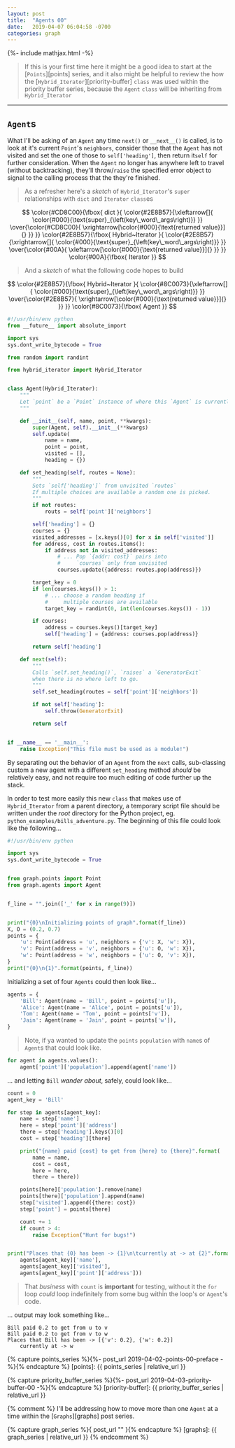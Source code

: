 ```yaml
---
layout: post
title:  "Agents 00"
date:   2019-04-07 06:04:58 -0700
categories: graph
---
```

{%- include mathjax.html -%}


> If this is your first time here it might be a good idea to start at the [`Points`][points] series, and it also might be helpful to review the how the [`Hybrid_Iterator`][priority-buffer] `class` was used within the priority buffer series, because the `Agent` `class` will be inheriting from `Hybrid_Iterator`

___


## `Agent`s


What I'll be asking of an `Agent` any time `next()` or `__next__()` is called, is to look at it's current `Point`'s `neighbors`, consider those that the `Agent` has not visited and set the one of those to `self['heading']`, then return it`self` for further consideration. When the `Agent` no longer has anywhere left to travel (without backtracking), they'll throw/`raise` the specified error object to signal to the calling process that the they're finished.


> As a refresher here's a _sketch_ of `Hybrid_Iterator`'s `super` relationships with `dict` and `Iterator` `class`es


$$
\color{#CD8C00}{\fbox{ dict }{
  \color{#2E8B57}{\xleftarrow[]{
    \color{#000}{\text{super}_{\left(key\_word\_args\right)}}
  }}
  \over{\color{#CD8C00}{
    \xrightarrow[\color{#000}{\text{returned value}}]{}
  }}
}}
\color{#2E8B57}{\fbox{ Hybrid~Iterator }{
  \color{#2E8B57}{\xrightarrow[]{
    \color{#000}{\text{super}_{\left(key\_word\_args\right)}}
  }}
  \over{\color{#00A}{
    \xleftarrow[\color{#000}{\text{returned value}}]{}
  }}
}}
\color{#00A}{\fbox{ Iterator }}
$$

> And a _sketch_ of what the following code hopes to build

$$
\color{#2E8B57}{\fbox{ Hybrid~Iterator }{
  \color{#8C0073}{\xleftarrow[]{
    \color{#000}{\text{super}_{\left(key\_word\_args\right)}}
  }}
  \over{\color{#2E8B57}{
    \xrightarrow[\color{#000}{\text{returned value}}]{}
  }}
}}
\color{#8C0073}{\fbox{ Agent }}
$$



```python
#!/usr/bin/env python
from __future__ import absolute_import

import sys
sys.dont_write_bytecode = True

from random import randint

from hybrid_iterator import Hybrid_Iterator


class Agent(Hybrid_Iterator):
    """
    Let `point` be a `Point` instance of where this `Agent` is currently
    """

    def __init__(self, name, point, **kwargs):
        super(Agent, self).__init__(**kwargs)
        self.update(
            name = name,
            point = point,
            visited = [],
            heading = {})

    def set_heading(self, routes = None):
        """
        Sets `self['heading']` from unvisited `routes`
        If multiple choices are available a random one is picked.
        """
        if not routes:
            routs = self['point']['neighbors']

        self['heading'] = {}
        courses = {}
        visited_addresses = [x.keys()[0] for x in self['visited']]
        for address, cost in routes.items():
            if address not in visited_addresses:
                # ... Pop `{addr: cost}` pairs into
                #     `courses` only from unvisited
                courses.update({address: routes.pop(address)})

        target_key = 0
        if len(courses.keys()) > 1:
            # ... choose a random heading if
            #     multiple courses are available
            target_key = randint(0, int(len(courses.keys()) - 1))

        if courses:
            address = courses.keys()[target_key]
            self['heading'] = {address: courses.pop(address)}

        return self['heading']

    def next(self):
        """
        Calls `self.set_heading()`, `raises` a `GeneratorExit`
        when there is no where left to go.
        """
        self.set_heading(routes = self['point']['neighbors'])

        if not self['heading']:
            self.throw(GeneratorExit)

        return self


if __name__ == '__main__':
    raise Exception("This file must be used as a module!")
```


By separating out the behavior of an `Agent` from the `next` calls, sub-classing custom a new agent with a different `set_heading` method _should_ be relatively easy, and not require too much editing of code further up the stack.


In order to test more easily this new `class` that makes use of `Hybrid_Iterator` from a parent directory, a temporary script file should be written under the _root_ directory for the Python project, eg. `python_examples/bills_adventure.py`. The beginning of this file could look like the following...


```python
#!/usr/bin/env python

import sys
sys.dont_write_bytecode = True


from graph.points import Point
from graph.agents import Agent


f_line = "".join(['_' for x in range(9)])


print("{0}\nInitializing points of graph".format(f_line))
X, O = (0.2, 0.7)
points = {
    'u': Point(address = 'u', neighbors = {'v': X, 'w': X}),
    'v': Point(address = 'v', neighbors = {'u': O, 'w': X}),
    'w': Point(address = 'w', neighbors = {'u': O, 'v': X}),
}
print("{0}\n{1}".format(points, f_line))
```

Initializing a set of four `Agents` could then look like...


```python
agents = {
    'Bill': Agent(name = 'Bill', point = points['u']),
    'Alice': Agent(name = 'Alice', point = points['u']),
    'Tom': Agent(name = 'Tom', point = points['v']),
    'Jain': Agent(name = 'Jain', point = points['w']),
}
```


> Note, if ya wanted to update the `points` `population` with `name`s of `Agent`s that could look like.

```python
for agent in agents.values():
    agent['point']['population'].append(agent['name'])
```


... and letting `Bill` _wander about_, safely, could look like...


```python
count = 0
agent_key = 'Bill'

for step in agents[agent_key]:
    name = step['name']
    here = step['point']['address']
    there = step['heading'].keys()[0]
    cost = step['heading'][there]

    print("{name} paid {cost} to get from {here} to {there}".format(
        name = name,
        cost = cost,
        here = here,
        there = there))

    points[here]['population'].remove(name)
    points[there]['population'].append(name)
    step['visited'].append({there: cost})
    step['point'] = points[there]

    count += 1
    if count > 4:
        raise Exception("Hunt for bugs!")


print("Places that {0} has been -> {1}\n\tcurrently at -> at {2}".format(
    agents[agent_key]['name'],
    agents[agent_key]['visited'],
    agents[agent_key]['point']['address']))
```


> That _business_ with `count` is __important__ for testing, without it the `for` loop _could_ loop indefinitely from some bug within the loop's or `Agent`'s code.


... output may look something like...


```
Bill paid 0.2 to get from u to v
Bill paid 0.2 to get from v to w
Places that Bill has been -> [{'v': 0.2}, {'w': 0.2}]
    currently at -> w
```


{% capture points_series %}{%- post_url 2019-04-02-points-00-preface -%}{% endcapture %}
[points]: {{ points_series | relative_url }}

{% capture priority_buffer_series %}{%- post_url 2019-04-03-priority-buffer-00 -%}{% endcapture %}
[priority-buffer]: {{ priority_buffer_series | relative_url }}

{% comment %}
I'll be addressing how to move more than one `Agent` at a time within the [`Graphs`][graphs] post series.

{% capture graph_series %}{ post_url "" }{% endcapture %}
[graphs]: {{ graph_series | relative_url }}
{% endcomment %}
